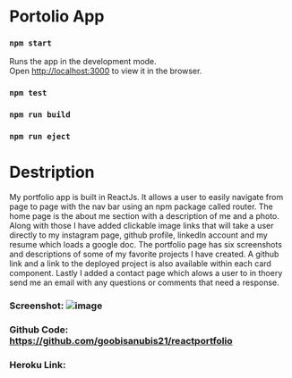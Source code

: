 # Portolio App


### `npm start`

Runs the app in the development mode.\
Open [http://localhost:3000](http://localhost:3000) to view it in the browser.

### `npm test`

### `npm run build`

### `npm run eject`

# Destription

My portfolio app is built in ReactJs. It allows a user to easily navigate from page to page with the nav bar using an npm package called router. The home page is the about me section with a description of me and a photo. Along with those I have added clickable image links that will take a user directly to my instagram page, github profile, linkedIn account and my resume which loads a google doc. The portfolio page has six screenshots and descriptions of some of my favorite projects I have created. A github link and a link to the deployed project is also available within each card component. Lastly I added a contact page which alows a user to in thoery send me an email with any questions or comments that need a response. 

### Screenshot: ![image](https://user-images.githubusercontent.com/69410816/106359296-c65aca80-62df-11eb-9f51-19e7bfc3a0bc.png)

### Github Code: https://github.com/goobisanubis21/reactportfolio

### Heroku Link: